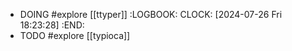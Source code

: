 - DOING #explore [[ttyper]]
  :LOGBOOK:
  CLOCK: [2024-07-26 Fri 18:23:28]
  :END:
- TODO #explore [[typioca]]